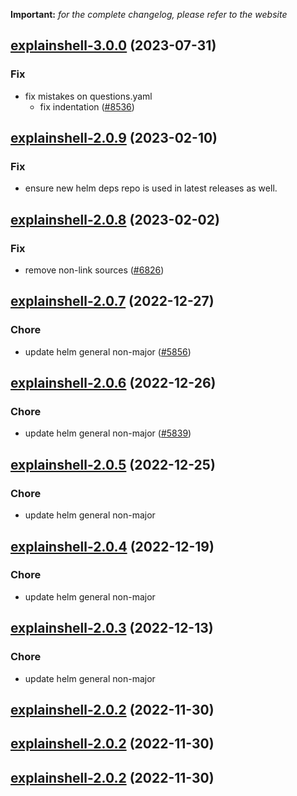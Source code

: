 **Important:**
*for the complete changelog, please refer to the website*












## [explainshell-3.0.0](https://github.com/truecharts/charts/compare/explainshell-2.0.9...explainshell-3.0.0) (2023-07-31)

### Fix

- fix mistakes on questions.yaml
  - fix indentation ([#8536](https://github.com/truecharts/charts/issues/8536))
  
  


## [explainshell-2.0.9](https://github.com/truecharts/charts/compare/explainshell-2.0.8...explainshell-2.0.9) (2023-02-10)

### Fix

- ensure new helm deps repo is used in latest releases as well.
  
  


## [explainshell-2.0.8](https://github.com/truecharts/charts/compare/explainshell-2.0.7...explainshell-2.0.8) (2023-02-02)

### Fix

- remove non-link sources ([#6826](https://github.com/truecharts/charts/issues/6826))
  
  


## [explainshell-2.0.7](https://github.com/truecharts/charts/compare/explainshell-2.0.6...explainshell-2.0.7) (2022-12-27)

### Chore

- update helm general non-major ([#5856](https://github.com/truecharts/charts/issues/5856))
  
  


## [explainshell-2.0.6](https://github.com/truecharts/charts/compare/explainshell-2.0.5...explainshell-2.0.6) (2022-12-26)

### Chore

- update helm general non-major ([#5839](https://github.com/truecharts/charts/issues/5839))
  
  


## [explainshell-2.0.5](https://github.com/truecharts/charts/compare/explainshell-2.0.4...explainshell-2.0.5) (2022-12-25)

### Chore

- update helm general non-major
  
  


## [explainshell-2.0.4](https://github.com/truecharts/charts/compare/explainshell-2.0.3...explainshell-2.0.4) (2022-12-19)

### Chore

- update helm general non-major
  
  


## [explainshell-2.0.3](https://github.com/truecharts/charts/compare/explainshell-2.0.2...explainshell-2.0.3) (2022-12-13)

### Chore

- update helm general non-major
  
  


## [explainshell-2.0.2](https://github.com/truecharts/charts/compare/explainshell-2.0.1...explainshell-2.0.2) (2022-11-30)




## [explainshell-2.0.2](https://github.com/truecharts/charts/compare/explainshell-2.0.1...explainshell-2.0.2) (2022-11-30)




## [explainshell-2.0.2](https://github.com/truecharts/charts/compare/explainshell-2.0.1...explainshell-2.0.2) (2022-11-30)

